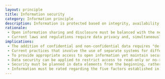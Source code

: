 ```yaml
---
layout: principle
title: Information security
category: Information principle
description: Information is protected based on integrity, availability, confidentiality, incontestability, and authenticity. Every piece of information is submitted to a security assessment based on those five factors. Security traceability includes proper inception and application of the auditing system and monitoring tools.
rationale: 
 - Open information sharing and disclosure must be balanced with the need to restrict the availability of confidential, proprietary, and sensitive information.
 - Current laws and regulations require data privacy and, simultaneously, allow free and unrestricted access. Temporary information (ongoing projects for which disclosure is still not authorized) must be protected to prevent unjustified speculation, misinterpretations, and improper use.
implications:
 - The addition of confidential and non-confidential data requires "de-confidentiality" analyses and procedures to maintain proper control. Data proprietors and functional users must determine whether the addition increases the level of confidentiality. Adequate policies and procedures to handle such revision must be implemented, including for the "de-confidentiality" process.
 - Current practices that involve the use of separate systems for different confidentiality levels must be reconsidered. Is there a software solution to separate confidential and non-confidential data? It is more expensive to manage non-confidential data in a confidential system. Currently, the only way to combine both is to place non-confidential data in the confidential system, where it remains.
 - To provide appropriate access to open information yet maintain security, the security restrictions must be identified and implemented at the data level, not at the application level.
 - Data security can be applied to restrict access to read-only or no-reading statuses. Sensitivity labels must be established for access to temporary, decisive, confidential, sensitive, or proprietary information.
 - Security must be planned in data elements from the beginning, rather than added later. Systems, data, and technologies must be protected against unauthorized access and handling. The source of information must be protected against unauthorized or accidental modifications, fraud, catastrophes, or disclosure.
 - Information must be rated regarding the five factors established in this principle. It is essential to quantify the financial impact of violating each one for more critical information.
---
```

